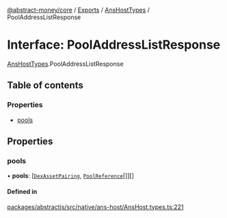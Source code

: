 [@abstract-money/core](../README.md) / [Exports](../modules.md) / [AnsHostTypes](../modules/AnsHostTypes.md) / PoolAddressListResponse

# Interface: PoolAddressListResponse

[AnsHostTypes](../modules/AnsHostTypes.md).PoolAddressListResponse

## Table of contents

### Properties

- [pools](AnsHostTypes.PoolAddressListResponse.md#pools)

## Properties

### pools

• **pools**: [[`DexAssetPairing`](../modules/AnsHostTypes.md#dexassetpairing), [`PoolReference`](AnsHostTypes.PoolReference.md)[]][]

#### Defined in

[packages/abstractjs/src/native/ans-host/AnsHost.types.ts:221](https://github.com/AbstractSDK/frontend/blob/07410073/packages/abstractjs/src/native/ans-host/AnsHost.types.ts#L221)
